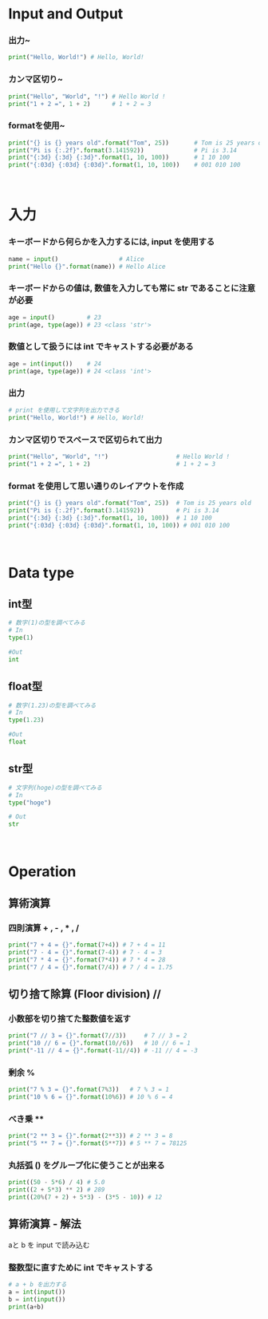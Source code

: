 

# Input and Output
### 出力~
```python
print("Hello, World!") # Hello, World!
```

### カンマ区切り~
```python
print("Hello", "World", "!") # Hello World !
print("1 + 2 =", 1 + 2)      # 1 + 2 = 3
```

### formatを使用~
```python
print("{} is {} years old".format("Tom", 25))       # Tom is 25 years old
print("Pi is {:.2f}".format(3.141592))              # Pi is 3.14
print("{:3d} {:3d} {:3d}".format(1, 10, 100))       # 1 10 100
print("{:03d} {:03d} {:03d}".format(1, 10, 100))    # 001 010 100
```

<br>

# 入力
### キーボードから何らかを入力するには, input を使用する
```python
name = input()                 # Alice
print("Hello {}".format(name)) # Hello Alice
```

### キーボードからの値は, 数値を入力しても常に str であることに注意が必要
```python
age = input()         # 23
print(age, type(age)) # 23 <class 'str'>
```

### 数値として扱うには int でキャストする必要がある
```python
age = int(input())    # 24
print(age, type(age)) # 24 <class 'int'>
```

### 出力
```python
# print を使用して文字列を出力できる
print("Hello, World!") # Hello, World!
```

### カンマ区切りでスペースで区切られて出力
```python
print("Hello", "World", "!")                   # Hello World !
print("1 + 2 =", 1 + 2)                        # 1 + 2 = 3
```

### format を使用して思い通りのレイアウトを作成
```python
print("{} is {} years old".format("Tom", 25))  # Tom is 25 years old
print("Pi is {:.2f}".format(3.141592))         # Pi is 3.14
print("{:3d} {:3d} {:3d}".format(1, 10, 100))  # 1 10 100
print("{:03d} {:03d} {:03d}".format(1, 10, 100)) # 001 010 100

```

<br>

# Data type
## int型
```python
# 数字(1)の型を調べてみる
# In
type(1)

#Out
int
```

## float型
```python
# 数字(1.23)の型を調べてみる
# In
type(1.23)

#Out
float
```

## str型
```python
# 文字列(hoge)の型を調べてみる
# In
type("hoge")

# Out
str
```

<br>

# Operation
## 算術演算
### 四則演算 + , - , * , /
```python
print("7 + 4 = {}".format(7+4)) # 7 + 4 = 11
print("7 - 4 = {}".format(7-4)) # 7 - 4 = 3
print("7 * 4 = {}".format(7*4)) # 7 * 4 = 28
print("7 / 4 = {}".format(7/4)) # 7 / 4 = 1.75
```

## 切り捨て除算 (Floor division) //
### 小数部を切り捨てた整数値を返す
```python
print("7 // 3 = {}".format(7//3))     # 7 // 3 = 2
print("10 // 6 = {}".format(10//6))   # 10 // 6 = 1
print("-11 // 4 = {}".format(-11//4)) # -11 // 4 = -3
```

### 剰余 %
```python
print("7 % 3 = {}".format(7%3))   # 7 % 3 = 1
print("10 % 6 = {}".format(10%6)) # 10 % 6 = 4
```

### べき乗 **
```python
print("2 ** 3 = {}".format(2**3)) # 2 ** 3 = 8
print("5 ** 7 = {}".format(5**7)) # 5 ** 7 = 78125
```

### 丸括弧 () をグループ化に使うことが出来る
```python
print((50 - 5*6) / 4) # 5.0
print((2 + 5*3) ** 2) # 289
print((20%(7 + 2) + 5*3) - (3*5 - 10)) # 12
```

## 算術演算 - 解法
aと b を input で読み込む

### 整数型に直すために int でキャストする
```python
# a + b を出力する
a = int(input())
b = int(input())
print(a+b)
```

